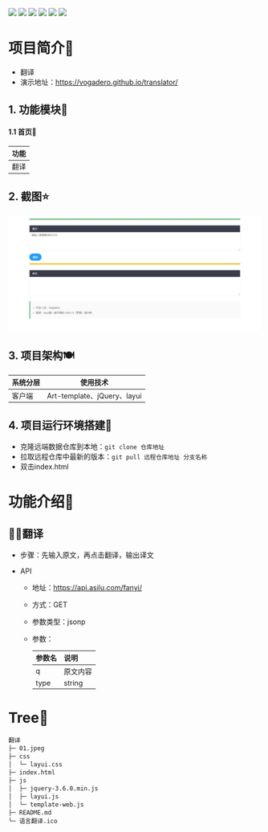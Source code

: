 [![](https://img.shields.io/badge/translator-@Vogadero-success.svg?style=plastic)](https://github.com/Vogadero/translator)
![](https://img.shields.io/badge/language-Jquery-yellow.svg?style=plastic)
![](https://img.shields.io/badge/language-JavaScript-orange.svg?style=plastic)
![](https://img.shields.io/badge/language-Html-9cf.svg?style=plastic)
![](https://img.shields.io/badge/language-Css-blueviolet.svg?style=plastic)
![](https://img.shields.io/npm/l/express?style=plastic)

# 项目简介🚩

- 翻译 
- 演示地址：https://vogadero.github.io/translator/

## 1. 功能模块🎨

#### 1.1 首页🛫

| 功能 |
| ---- |
| 翻译 |

## 2. 截图⭐

![](01.jpeg)

## 3. 项目架构🍽️

| 系统分层 | 使用技术                    |
| -------- | --------------------------- |
| 客户端   | Art-template、jQuery、layui |

## 4. 项目运行环境搭建🌈

- 克隆远端数据仓库到本地：`git clone 仓库地址`
- 拉取远程仓库中最新的版本：`git pull 远程仓库地址 分支名称`
- 双击index.html

# 功能介绍🦷

## 🕵️‍♀️翻译

- 步骤：先输入原文，再点击翻译，输出译文

- API

  - 地址：https://api.asilu.com/fanyi/

  - 方式：GET

  - 参数类型：jsonp

  - 参数：

    | 参数名 | 说明     |
    | ------ | -------- |
    | q      | 原文内容 |
    | type   | string   |




# Tree🌵    


```
翻译
├─ 01.jpeg
├─ css
│  └─ layui.css
├─ index.html
├─ js
│  ├─ jquery-3.6.0.min.js
│  ├─ layui.js
│  └─ template-web.js
├─ README.md
└─ 语言翻译.ico
```